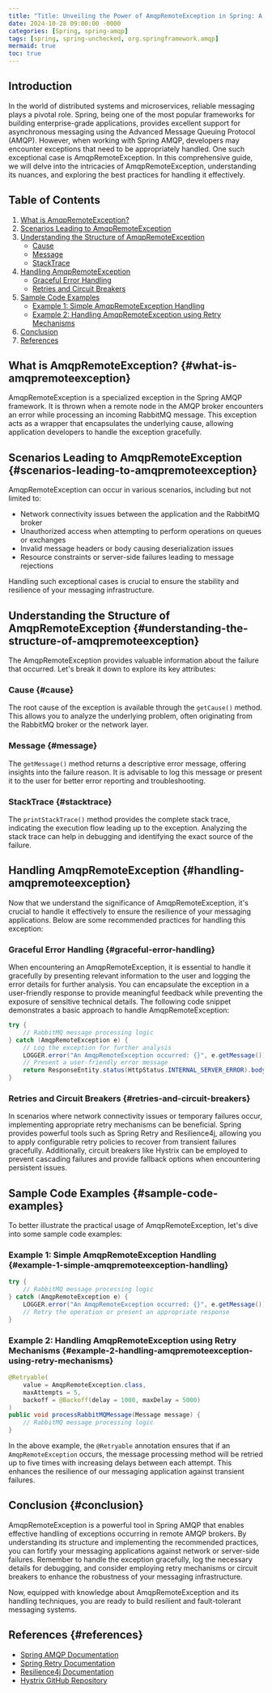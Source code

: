 ```yaml
---
title: "Title: Unveiling the Power of AmqpRemoteException in Spring: A Must-Have for Robust Messaging Applications"
date: 2024-10-28 09:00:00 -0000
categories: [Spring, spring-amqp]
tags: [spring, spring-unchecked, org.springframework.amqp]
mermaid: true
toc: true
---
```


## Introduction
In the world of distributed systems and microservices, reliable messaging plays a pivotal role. Spring, being one of the most popular frameworks for building enterprise-grade applications, provides excellent support for asynchronous messaging using the Advanced Message Queuing Protocol (AMQP). However, when working with Spring AMQP, developers may encounter exceptions that need to be appropriately handled. One such exceptional case is AmqpRemoteException. In this comprehensive guide, we will delve into the intricacies of AmqpRemoteException, understanding its nuances, and exploring the best practices for handling it effectively.

## Table of Contents
1. [What is AmqpRemoteException?](#what-is-amqpremoteexception)
2. [Scenarios Leading to AmqpRemoteException](#scenarios-leading-to-amqpremoteexception)
3. [Understanding the Structure of AmqpRemoteException](#understanding-the-structure-of-amqpremoteexception)
   - [Cause](#cause)
   - [Message](#message)
   - [StackTrace](#stacktrace)
4. [Handling AmqpRemoteException](#handling-amqpremoteexception)
   - [Graceful Error Handling](#graceful-error-handling)
   - [Retries and Circuit Breakers](#retries-and-circuit-breakers)
5. [Sample Code Examples](#sample-code-examples)
   - [Example 1: Simple AmqpRemoteException Handling](#example-1-simple-amqpremoteexception-handling)
   - [Example 2: Handling AmqpRemoteException using Retry Mechanisms](#example-2-handling-amqpremoteexception-using-retry-mechanisms)
6. [Conclusion](#conclusion)
7. [References](#references)

## What is AmqpRemoteException? {#what-is-amqpremoteexception}
AmqpRemoteException is a specialized exception in the Spring AMQP framework. It is thrown when a remote node in the AMQP broker encounters an error while processing an incoming RabbitMQ message. This exception acts as a wrapper that encapsulates the underlying cause, allowing application developers to handle the exception gracefully.

## Scenarios Leading to AmqpRemoteException {#scenarios-leading-to-amqpremoteexception}
AmqpRemoteException can occur in various scenarios, including but not limited to:

- Network connectivity issues between the application and the RabbitMQ broker
- Unauthorized access when attempting to perform operations on queues or exchanges
- Invalid message headers or body causing deserialization issues
- Resource constraints or server-side failures leading to message rejections

Handling such exceptional cases is crucial to ensure the stability and resilience of your messaging infrastructure.

## Understanding the Structure of AmqpRemoteException {#understanding-the-structure-of-amqpremoteexception}
The AmqpRemoteException provides valuable information about the failure that occurred. Let's break it down to explore its key attributes:

### Cause {#cause}
The root cause of the exception is available through the `getCause()` method. This allows you to analyze the underlying problem, often originating from the RabbitMQ broker or the network layer.

### Message {#message}
The `getMessage()` method returns a descriptive error message, offering insights into the failure reason. It is advisable to log this message or present it to the user for better error reporting and troubleshooting.

### StackTrace {#stacktrace}
The `printStackTrace()` method provides the complete stack trace, indicating the execution flow leading up to the exception. Analyzing the stack trace can help in debugging and identifying the exact source of the failure.

## Handling AmqpRemoteException {#handling-amqpremoteexception}
Now that we understand the significance of AmqpRemoteException, it's crucial to handle it effectively to ensure the resilience of your messaging applications. Below are some recommended practices for handling this exception:

### Graceful Error Handling {#graceful-error-handling}
When encountering an AmqpRemoteException, it is essential to handle it gracefully by presenting relevant information to the user and logging the error details for further analysis. You can encapsulate the exception in a user-friendly response to provide meaningful feedback while preventing the exposure of sensitive technical details. The following code snippet demonstrates a basic approach to handle AmqpRemoteException:

```java
try {
    // RabbitMQ message processing logic
} catch (AmqpRemoteException e) {
    // Log the exception for further analysis
    LOGGER.error("An AmqpRemoteException occurred: {}", e.getMessage());
    // Present a user-friendly error message
    return ResponseEntity.status(HttpStatus.INTERNAL_SERVER_ERROR).body("Unable to process the message at the moment. Please try again later.");
}
```

### Retries and Circuit Breakers {#retries-and-circuit-breakers}
In scenarios where network connectivity issues or temporary failures occur, implementing appropriate retry mechanisms can be beneficial. Spring provides powerful tools such as Spring Retry and Resilience4j, allowing you to apply configurable retry policies to recover from transient failures gracefully. Additionally, circuit breakers like Hystrix can be employed to prevent cascading failures and provide fallback options when encountering persistent issues.

## Sample Code Examples {#sample-code-examples}
To better illustrate the practical usage of AmqpRemoteException, let's dive into some sample code examples:

### Example 1: Simple AmqpRemoteException Handling {#example-1-simple-amqpremoteexception-handling}
```java
try {
    // RabbitMQ message processing logic
} catch (AmqpRemoteException e) {
    LOGGER.error("An AmqpRemoteException occurred: {}", e.getMessage());
    // Retry the operation or present an appropriate response
}
```

### Example 2: Handling AmqpRemoteException using Retry Mechanisms {#example-2-handling-amqpremoteexception-using-retry-mechanisms}
```java
@Retryable(
    value = AmqpRemoteException.class,
    maxAttempts = 5,
    backoff = @Backoff(delay = 1000, maxDelay = 5000)
)
public void processRabbitMQMessage(Message message) {
    // RabbitMQ message processing logic
}
```

In the above example, the `@Retryable` annotation ensures that if an `AmqpRemoteException` occurs, the message processing method will be retried up to five times with increasing delays between each attempt. This enhances the resilience of our messaging application against transient failures.

## Conclusion {#conclusion}
AmqpRemoteException is a powerful tool in Spring AMQP that enables effective handling of exceptions occurring in remote AMQP brokers. By understanding its structure and implementing the recommended practices, you can fortify your messaging applications against network or server-side failures. Remember to handle the exception gracefully, log the necessary details for debugging, and consider employing retry mechanisms or circuit breakers to enhance the robustness of your messaging infrastructure.

Now, equipped with knowledge about AmqpRemoteException and its handling techniques, you are ready to build resilient and fault-tolerant messaging systems.

## References {#references}
- [Spring AMQP Documentation](https://docs.spring.io/spring-amqp/docs/current/reference/html/)
- [Spring Retry Documentation](https://docs.spring.io/spring-retry/docs/current/reference/html/)
- [Resilience4j Documentation](https://resilience4j.readme.io/)
- [Hystrix GitHub Repository](https://github.com/Netflix/Hystrix)